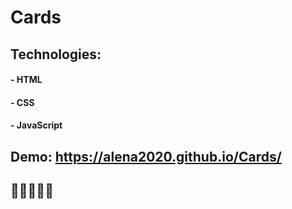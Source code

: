 # Cards

## Technologies:

#### - HTML

#### - CSS

#### - JavaScript

## Demo: https://alena2020.github.io/Cards/

## 🌹🌺🌸🌼🌻
